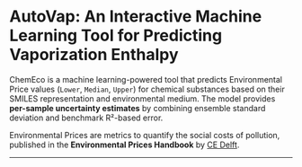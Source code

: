 # AutoVap: An Interactive Machine Learning Tool for Predicting Vaporization Enthalpy

ChemEco is a machine learning-powered tool that predicts Environmental Price values (`Lower`, `Median`, `Upper`) for chemical substances based on their SMILES representation and environmental medium. The model provides **per-sample uncertainty estimates** by combining ensemble standard deviation and benchmark R²-based error.

Environmental Prices are metrics to quantify the social costs of pollution, published in the **Environmental Prices Handbook** by [CE Delft](https://cedelft.eu/publications/environmental-prices-handbook-2024-eu27-version/).


---
